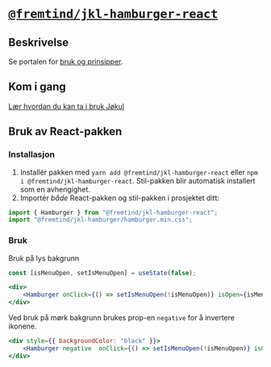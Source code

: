 # [`@fremtind/jkl-hamburger-react`](https://fremtind.github.io/jokul/komponenter/hamburger)

## Beskrivelse

Se portalen for [bruk og prinsipper](https://fremtind.github.io/jokul/komponenter/hamburger).

## Kom i gang

[Lær hvordan du kan ta i bruk Jøkul](https://fremtind.github.io/jokul/developer/getting-started/)

## Bruk av React-pakken

### Installasjon

1. Installér pakken med `yarn add @fremtind/jkl-hamburger-react` eller `npm i @fremtind/jkl-hamburger-react`. Stil-pakken blir automatisk installert som en avhengighet.
2. Importér _både_ React-pakken og stil-pakken i prosjektet ditt:

```js
import { Hamburger } from "@fremtind/jkl-hamburger-react";
import "@fremtind/jkl-hamburger/hamburger.min.css";
```

### Bruk

Bruk på lys bakgrunn

```jsx
const [isMenuOpen, setIsMenuOpen] = useState(false);

<div>
    <Hamburger onClick={() => setIsMenuOpen(!isMenuOpen)} isOpen={isMenuOpen} />
</div>
```

Ved bruk på mørk bakgrunn brukes prop-en `negative` for å invertere ikonene.

```jsx
<div style={{ backgroundColor: "black" }}>
    <Hamburger negative  onClick={() => setIsMenuOpen(!isMenuOpen)} isOpen={isMenuOpen} />
</div>
```
